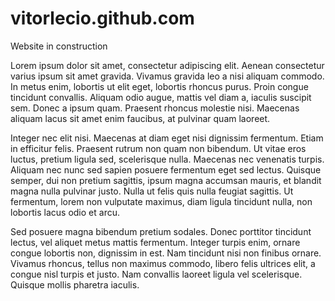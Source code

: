 # vitorlecio.github.com
Website in construction

Lorem ipsum dolor sit amet, consectetur adipiscing elit. Aenean consectetur varius ipsum sit amet gravida. Vivamus gravida leo a nisi aliquam commodo. In metus enim, lobortis ut elit eget, lobortis rhoncus purus. Proin congue tincidunt convallis. Aliquam odio augue, mattis vel diam a, iaculis suscipit sem. Donec a ipsum quam. Praesent rhoncus molestie nisi. Maecenas aliquam lacus sit amet enim faucibus, at pulvinar quam laoreet.

Integer nec elit nisi. Maecenas at diam eget nisi dignissim fermentum. Etiam in efficitur felis. Praesent rutrum non quam non bibendum. Ut vitae eros luctus, pretium ligula sed, scelerisque nulla. Maecenas nec venenatis turpis. Aliquam nec nunc sed sapien posuere fermentum eget sed lectus. Quisque semper, dui non pretium sagittis, ipsum magna accumsan mauris, et blandit magna nulla pulvinar justo. Nulla ut felis quis nulla feugiat sagittis. Ut fermentum, lorem non vulputate maximus, diam ligula tincidunt nulla, non lobortis lacus odio et arcu.

Sed posuere magna bibendum pretium sodales. Donec porttitor tincidunt lectus, vel aliquet metus mattis fermentum. Integer turpis enim, ornare congue lobortis non, dignissim in est. Nam tincidunt nisi non finibus ornare. Vivamus rhoncus, tellus non maximus commodo, libero felis ultrices elit, a congue nisl turpis et justo. Nam convallis laoreet ligula vel scelerisque. Quisque mollis pharetra iaculis.